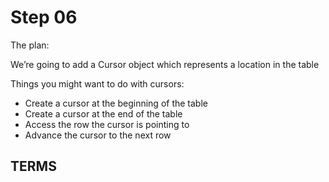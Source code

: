# Step 06

The plan:

We’re going to add a Cursor object which represents a location in the table

Things you might want to do with cursors:

- Create a cursor at the beginning of the table
- Create a cursor at the end of the table
- Access the row the cursor is pointing to
- Advance the cursor to the next row

## TERMS